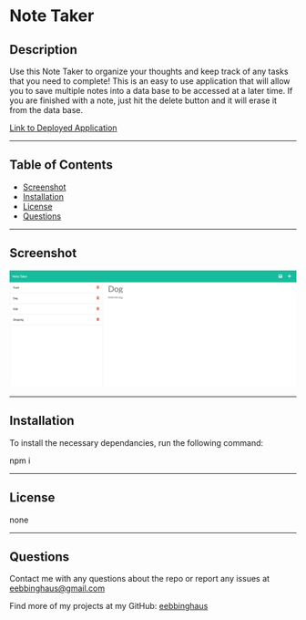 # Note Taker

## Description

Use this Note Taker to organize your thoughts and keep track of any tasks that you need to complete! This is an easy to use application that will allow you to save multiple notes into a data base to be accessed at a later time. If you are finished with a note, just hit the delete button and it will erase it from the data base.

[Link to Deployed Application]()

---

## Table of Contents

- [Screenshot](#screenshot)
- [Installation](#installation)
- [License](#license)
- [Questions](#questions)

---

## Screenshot

![screenshot](./public/assets/img/Note-Taker.png)

---

## Installation

To install the necessary dependancies, run the following command:

npm i

---

## License

none

---

## Questions

Contact me with any questions about the repo or report any issues at eebbinghaus@gmail.com

Find more of my projects at my GitHub: [eebbinghaus](https://github.com/eebbinghaus)
